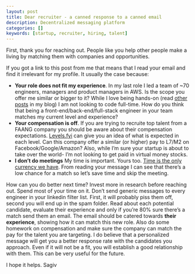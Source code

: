 ```yaml
---
layout: post
title: Dear recruiter - a canned response to a canned email
description: Decentralized messaging platform
categories: []
keywords: [startup, recruiter, hiring, talent]
---
```


First, thank you for reaching out. People like you help other people make a living by matching them with companies and opportunities.

If you got a link to this post from me that means that I read your email and find it irrelevant for my profile. It usually the case because:

- **Your role does not fit my experience**. In my last role I led a team of ~70 engineers, managers and product managers in AWS. Is the scope you offer me similar or bigger to it? While I love being hands-on (read [other posts](https://sagivo.com) in my blog) I am not looking to code full-time. How do you think that being a front-end/back-end/full-stack engineer in your team matches my current level and experience?
- **Your compensation is off**. If you are trying to recruite top talent from a FAANG company you should be aware about their compensation expectations. [Levels.fyi](https://www.levels.fyi) can give you an idea of what is expected in each level. Can this company offer a similar (or higher) pay to L7/M2 on Facebook/Google/Amazon? Also, while I’m sure your startup is about to take over the world- I’m not looking to get paid in virtual money stocks.
- **I don’t do meetings** My time is important. Yours too. [Time is the only currency we have](https://sagivo.com/startup/2021/04/26/time-is-your-only-money.html). From reading your message I can see that there’s a low chance for a match so let’s save time and skip the meeting.

How can you do better next time?
Invest more in research before reaching out. Spend most of your time on it. Don’t send generic messages to every engineer in your linkedin filter list. First, it will probably piss them off, second you will end up in the spam folder.
Read about each potential candidate, evaluate their experience and only if you’re 80% sure there’s a match send them an email. The email should be catered towards **their experience**, showing how it can match this new role. Also do some homework on compensation and make sure the company can match the pay for the talent you are targeting.
I do believe that a personalized message will get you a better response rate with the candidates you approach. Even if it will not be a fit, you will establish a good relationship with them. This can be very useful for the future.

I hope it helps.
Sagiv
